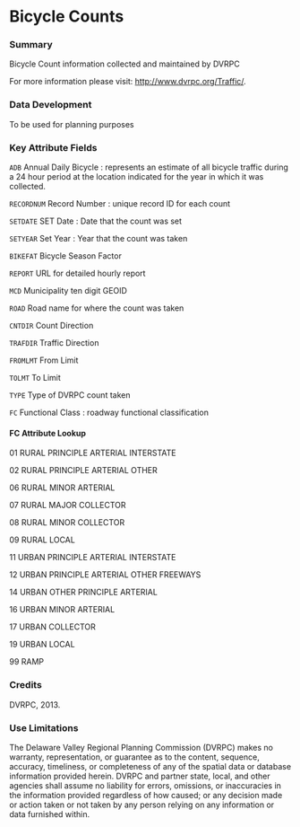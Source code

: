 # Bicycle Counts

### Summary
Bicycle Count information collected and maintained by DVRPC 

For more information please visit: http://www.dvrpc.org/Traffic/.

### Data Development

To be used for planning purposes

### Key Attribute Fields
`ADB` Annual Daily Bicycle : represents an estimate of all bicycle traffic during a 24 hour period at the location indicated for the year in which it was collected. 

`RECORDNUM` Record Number : unique record ID for each count

`SETDATE` SET Date : Date that the count was set

`SETYEAR` Set Year : Year that the count was taken

`BIKEFAT` Bicycle Season Factor

`REPORT` URL for detailed hourly report

`MCD` Municipality ten digit GEOID 

`ROAD` Road name for where the count was taken

`CNTDIR` Count Direction

`TRAFDIR` Traffic Direction

`FROMLMT` From Limit 

`TOLMT` To Limit

`TYPE` Type of DVRPC count taken

`FC` Functional Class : roadway functional classification 

#### FC Attribute Lookup

01 RURAL PRINCIPLE ARTERIAL INTERSTATE

02 RURAL PRINCIPLE ARTERIAL OTHER

06 RURAL MINOR ARTERIAL

07 RURAL MAJOR COLLECTOR

08 RURAL MINOR COLLECTOR

09 RURAL LOCAL

11 URBAN PRINCIPLE ARTERIAL INTERSTATE

12 URBAN PRINCIPLE ARTERIAL OTHER FREEWAYS

14 URBAN OTHER PRINCIPLE ARTERIAL

16 URBAN MINOR ARTERIAL

17 URBAN COLLECTOR

19 URBAN LOCAL

99 RAMP



### Credits
DVRPC, 2013.

### Use Limitations
The Delaware Valley Regional Planning Commission (DVRPC) makes no warranty, representation, or guarantee as to the content, sequence, accuracy, timeliness, or completeness of any of the spatial data or database information provided herein. DVRPC and partner state, local, and other agencies shall assume no liability for errors, omissions, or inaccuracies in the information provided regardless of how caused; or any decision made or action taken or not taken by any person relying on any information or data furnished within. 



